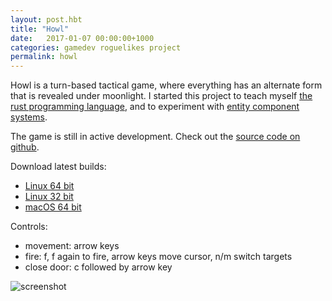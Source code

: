 ```yaml
---
layout: post.hbt
title: "Howl"
date:   2017-01-07 00:00:00+1000
categories: gamedev roguelikes project
permalink: howl
---
```


Howl is a turn-based tactical game, where everything has an alternate form that
is revealed under moonlight. I started this project to teach myself [the rust
programming language](https://www.rust-lang.org), and to experiment with
[entity component systems](https://wikipedia.org/wiki/Entity-component-system).

The game is still in active development.
Check out the [source code on github](https://github.com/stevebob/howl).

Download latest builds:
- [Linux 64 bit](/downloads/howl-linux-x86_64-latest.zip)
- [Linux 32 bit](/downloads/howl-linux-i686-latest.zip)
- [macOS 64 bit](/downloads/howl-darwin-x86_64-latest.zip)

Controls:
- movement: arrow keys
- fire: f, f again to fire, arrow keys move cursor, n/m switch targets
- close door: c followed by arrow key

![screenshot](images/screenshot.png)
